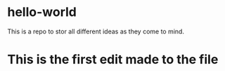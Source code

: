 # hello-world
This is a repo to stor all different ideas as they come to mind.
# This is the first edit made to the file
